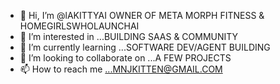 - 👋 Hi, I’m @lAKITTYAI OWNER OF META MORPH FITNESS & HOMEGIRLSWHOLAUNCHAI
- 👀 I’m interested in ...BUILDING SAAS & COMMUNITY
- 🌱 I’m currently learning ...SOFTWARE DEV/AGENT BUILDING 
- 💞️ I’m looking to collaborate on ...A FEW PROJECTS
- 📫 How to reach me ...MNJKITTEN@GMAIL.COM

<!---
lAKITTYAI/lAKITTYAI is a ✨ special ✨ repository because its `README.md` (this file) appears on your GitHub profile.
You can click the Preview link to take a look at your changes.
--->
